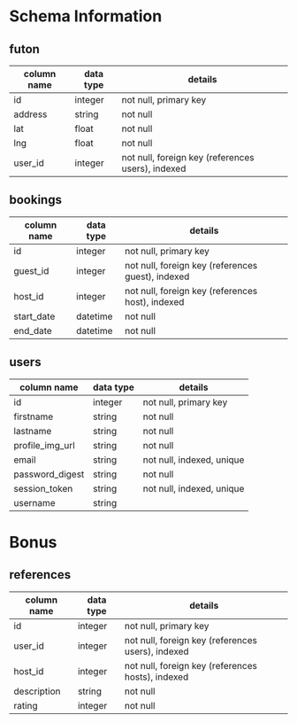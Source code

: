 # Schema Information

## futon
column name | data type | details
------------|-----------|-----------------------
id          | integer   | not null, primary key
address     | string    | not null
lat         | float     | not null
lng         | float     | not null
user_id     | integer   | not null, foreign key (references users), indexed



## bookings
column name | data type | details
------------|-----------|-----------------------
id          | integer   | not null, primary key
guest_id    | integer   | not null, foreign key (references guest), indexed
host_id     | integer   | not null, foreign key (references host), indexed
start_date  | datetime  | not null
end_date    | datetime  | not null


## users
column name     | data type | details
----------------|-----------|-----------------------
id              | integer   | not null, primary key
firstname       | string    | not null
lastname        | string    | not null
profile_img_url | string    | not null
email           | string    | not null, indexed, unique
password_digest | string    | not null
session_token   | string    | not null, indexed, unique
username        | string    |



# Bonus
## references
column name | data type | details
------------|-----------|-----------------------
id          | integer   | not null, primary key
user_id     | integer   | not null, foreign key (references users), indexed
host_id     | integer   | not null, foreign key (references hosts), indexed
description | string    | not null
rating      | integer   | not null
